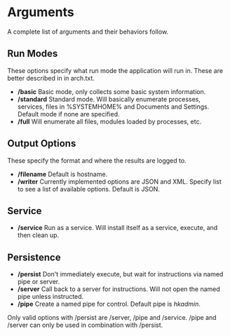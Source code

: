 # Arguments

A complete list of arguments and their behaviors follow.

## Run Modes

These options specify what run mode the application will run in. These are better described in in arch.txt.

- **/basic** Basic mode, only collects some basic system information.
- **/standard** Standard mode. Will basically enumerate processes, services, files in %SYSTEMHOME% and Documents and Settings. Default mode if none are specified.
- **/full** Will enumerate all files, modules loaded by processes, etc.

## Output Options

These specify the format and where the results are logged to.

- **/filename** *<filename>* Default is hostname.
- **/writer** *<writername>* Currently implemented options are JSON and XML. Specify list to see a list of available options. Default is JSON.

## Service

- **/service** Run as a service. Will install itself as a service, execute, and then clean up.

## Persistence

- **/persist** Don't immediately execute, but wait for instructions via named pipe or server.
- **/server** *<server>* Call back to a server for instructions. Will not open the named pipe unless instructed.
- **/pipe** *<pipe>* Create a named pipe for control. Default pipe is *hkadmin*.

Only valid options with /persist are /server, /pipe and /service. /pipe and /server can only be used in combination with /persist.
